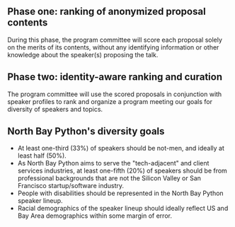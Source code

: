 ## Phase one: ranking of anonymized proposal contents

During this phase, the program committee will score each proposal solely on the merits of its contents, without any identifying information or other knowledge about the speaker(s) proposing the talk.

## Phase two: identity-aware ranking and curation

The program committee will use the scored proposals in conjunction with speaker profiles to rank and organize a program meeting our goals for diversity of speakers and topics.

## North Bay Python's diversity goals

+ At least one-third (33%) of speakers should be not-men, and ideally at least half (50%).
+ As North Bay Python aims to serve the "tech-adjacent" and client services industries, at least one-fifth (20%) of speakers should be from professional backgrounds that are not the Silicon Valley or San Francisco startup/software industry.
+ People with disabilities should be represented in the North Bay Python speaker lineup.
+ Racial demographics of the speaker lineup should ideally reflect US and Bay Area demographics within some margin of error.
